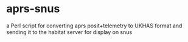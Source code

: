 aprs-snus
=========

a Perl script for converting aprs posit+telemetry to UKHAS format and sending it to the habitat server for display on snus
